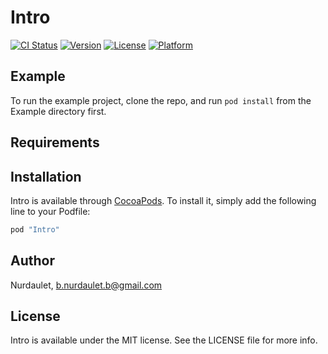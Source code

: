 # Intro

[![CI Status](http://img.shields.io/travis/Nurdaulet/Intro.svg?style=flat)](https://travis-ci.org/Nurdaulet/Intro)
[![Version](https://img.shields.io/cocoapods/v/Intro.svg?style=flat)](http://cocoapods.org/pods/Intro)
[![License](https://img.shields.io/cocoapods/l/Intro.svg?style=flat)](http://cocoapods.org/pods/Intro)
[![Platform](https://img.shields.io/cocoapods/p/Intro.svg?style=flat)](http://cocoapods.org/pods/Intro)

## Example

To run the example project, clone the repo, and run `pod install` from the Example directory first.

## Requirements

## Installation

Intro is available through [CocoaPods](http://cocoapods.org). To install
it, simply add the following line to your Podfile:

```ruby
pod "Intro"
```

## Author

Nurdaulet, b.nurdaulet.b@gmail.com

## License

Intro is available under the MIT license. See the LICENSE file for more info.
